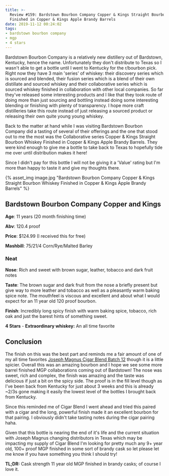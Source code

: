 ```yaml
---
title: >-
  Review #159: Bardstown Bourbon Company Copper & Kings Straight Bourbon Whiskey
  Finished in Copper & Kings Apple Brandy Barrels
date: 2019-11-12 00:24:02
tags:
- bardstown bourbon company
- mgp
- 4 stars
---
```


Bardstown Bourbon Company is a relatively new distillery out of Bardstown, Kentucky, hence the name. Unfortunately they don't distribute to Texas so I wasn't able to get a bottle until I went to Kentucky for the r/bourbon pick. Right now they have 3 main 'series' of whiskey: their discovery series which is sourced and blended, their fusion series which is a blend of their own distillate and sourced whiskey and their collaborative series which is sourced whiskey finished in collaboration with other local companies. So far they've released some interesting products and I like that they took route of doing more than just sourcing and bottling instead doing some interesting blending or finishing with plenty of transparency. I hope more craft distilleries take this route instead of just releasing a sourced product or releasing their own quite young young whiskey.

Back to the matter at hand while I was visiting Bardstown Bourbon Company did a tasting of several of their offerings and the one that stood out to me the most was the Collaborative series Copper & Kings Straight Bourbon Whiskey Finished in Copper & Kings Apple Brandy Barrels. They were kind enough to give me a bottle to take back to Texas to hopefully tide me over until distribution makes it here!

Since I didn't pay for this bottle I will not be giving it a 'Value' rating but I'm more than happy to taste it and give my thoughts there.

{% asset_img image.jpg "Bardstown Bourbon Company Copper & Kings Straight Bourbon Whiskey Finished in Copper & Kings Apple Brandy Barrels" %}

## Bardstown Bourbon Company Copper and Kings
**Age**: 11 years (20 month finishing time)

**Abv**: 120.4 proof

**Price**: $124.99 (I received this for free)

**Mashbill**: 75/21/4 Corn/Rye/Malted Barley

### Neat
**Nose**: Rich and sweet with brown sugar, leather, tobacco and dark fruit notes

**Taste**: The brown sugar and dark fruit from the nose a briefly present but give way to more leather and tobacco as well as a pleasantly warm baking spice note. The mouthfeel is viscous and excellent and about what I would expect for an 11 year old 120 proof bourbon.

**Finish**: Incredibly long spicy finish with warm baking spice, tobacco, rich oak and just the barest hints of something sweet.

**4 Stars** - **Extraordinary whiskey:** An all time favorite

## Conclusion

The finish on this was the best part and reminds me a fair amount of one of my all time favorites [Joseph Magnus Cigar Blend Batch 12](https://atxbourbon.com/2019/10/06/Review-150-Joseph-Magnus-Cigar-Blend-Batch-12/) though it is a little spicier. Overall this was an amazing bourbon and I hope we see some more barrel finished MGP collaborations coming out of Bardstown! The nose was sweet, rich and complex, the finish was amazing and the taste was delicious if just a bit on the spicy side. The proof is in the fill level though as I've been back from Kentucky for just about 3 weeks and this is already ~2/3s gone making it easily the lowest level of the bottles I brought back from Kentucky.

Since this reminded me of Cigar Blend I went ahead and tried this paired with a cigar and the long, powerful finish made it an excellent bourbon for that pairing. I obviously didn't take tasting notes during the cigar pairing haha.

Given that this bottle is nearing the end of it's life and the current situation with Joseph Magnus changing distributors in Texas which may be impacting my supply of Cigar Blend I'm looking for pretty much any 9+ year old, 100+ proof MGP finished in some sort of brandy cask so let please let me know if you have something you think I should try!

**TL;DR:** Cask strength 11 year old MGP finished in brandy casks; of course I love it.

